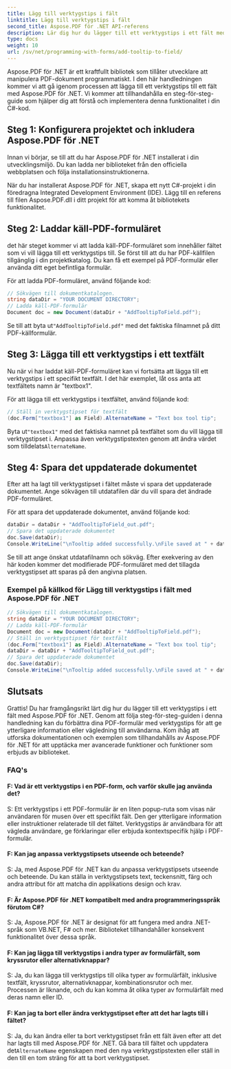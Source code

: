 ```yaml
---
title: Lägg till verktygstips i fält
linktitle: Lägg till verktygstips i fält
second_title: Aspose.PDF för .NET API-referens
description: Lär dig hur du lägger till ett verktygstips i ett fält med Aspose.PDF för .NET.
type: docs
weight: 10
url: /sv/net/programming-with-forms/add-tooltip-to-field/
---
```

Aspose.PDF för .NET är ett kraftfullt bibliotek som tillåter utvecklare att manipulera PDF-dokument programmatiskt. I den här handledningen kommer vi att gå igenom processen att lägga till ett verktygstips till ett fält med Aspose.PDF för .NET. Vi kommer att tillhandahålla en steg-för-steg-guide som hjälper dig att förstå och implementera denna funktionalitet i din C#-kod.

## Steg 1: Konfigurera projektet och inkludera Aspose.PDF för .NET

Innan vi börjar, se till att du har Aspose.PDF för .NET installerat i din utvecklingsmiljö. Du kan ladda ner biblioteket från den officiella webbplatsen och följa installationsinstruktionerna.

När du har installerat Aspose.PDF för .NET, skapa ett nytt C#-projekt i din föredragna Integrated Development Environment (IDE). Lägg till en referens till filen Aspose.PDF.dll i ditt projekt för att komma åt bibliotekets funktionalitet.

## Steg 2: Laddar käll-PDF-formuläret

det här steget kommer vi att ladda käll-PDF-formuläret som innehåller fältet som vi vill lägga till ett verktygstips till. Se först till att du har PDF-källfilen tillgänglig i din projektkatalog. Du kan få ett exempel på PDF-formulär eller använda ditt eget befintliga formulär.

För att ladda PDF-formuläret, använd följande kod:

```csharp
// Sökvägen till dokumentkatalogen.
string dataDir = "YOUR DOCUMENT DIRECTORY";
// Ladda käll-PDF-formulär
Document doc = new Document(dataDir + "AddTooltipToField.pdf");
```

 Se till att byta ut`"AddTooltipToField.pdf"` med det faktiska filnamnet på ditt PDF-källformulär.

## Steg 3: Lägga till ett verktygstips i ett textfält

Nu när vi har laddat käll-PDF-formuläret kan vi fortsätta att lägga till ett verktygstips i ett specifikt textfält. I det här exemplet, låt oss anta att textfältets namn är "textbox1".

För att lägga till ett verktygstips i textfältet, använd följande kod:

```csharp
// Ställ in verktygstipset för textfält
(doc.Form["textbox1"] as Field).AlternateName = "Text box tool tip";
```

 Byta ut`"textbox1"` med det faktiska namnet på textfältet som du vill lägga till verktygstipset i. Anpassa även verktygstipstexten genom att ändra värdet som tilldelats`AlternateName`.

## Steg 4: Spara det uppdaterade dokumentet

Efter att ha lagt till verktygstipset i fältet måste vi spara det uppdaterade dokumentet. Ange sökvägen till utdatafilen där du vill spara det ändrade PDF-formuläret.

För att spara det uppdaterade dokumentet, använd följande kod:

```csharp
dataDir = dataDir + "AddTooltipToField_out.pdf";
// Spara det uppdaterade dokumentet
doc.Save(dataDir);
Console.WriteLine("\nTooltip added successfully.\nFile saved at " + dataDir);
```

Se till att ange önskat utdatafilnamn och sökväg. Efter exekvering av den här koden kommer det modifierade PDF-formuläret med det tillagda verktygstipset att sparas på den angivna platsen.

### Exempel på källkod för Lägg till verktygstips i fält med Aspose.PDF för .NET 

```csharp
// Sökvägen till dokumentkatalogen.
string dataDir = "YOUR DOCUMENT DIRECTORY";
// Ladda käll-PDF-formulär
Document doc = new Document(dataDir + "AddTooltipToField.pdf");
// Ställ in verktygstipset för textfält
(doc.Form["textbox1"] as Field).AlternateName = "Text box tool tip";
dataDir = dataDir + "AddTooltipToField_out.pdf";
// Spara det uppdaterade dokumentet
doc.Save(dataDir);
Console.WriteLine("\nTooltip added successfully.\nFile saved at " + dataDir);
```

## Slutsats

Grattis! Du har framgångsrikt lärt dig hur du lägger till ett verktygstips i ett fält med Aspose.PDF för .NET. Genom att följa steg-för-steg-guiden i denna handledning kan du förbättra dina PDF-formulär med verktygstips för att ge ytterligare information eller vägledning till användarna. Kom ihåg att utforska dokumentationen och exemplen som tillhandahålls av Aspose.PDF för .NET för att upptäcka mer avancerade funktioner och funktioner som erbjuds av biblioteket.

### FAQ's

#### F: Vad är ett verktygstips i en PDF-form, och varför skulle jag använda det?

S: Ett verktygstips i ett PDF-formulär är en liten popup-ruta som visas när användaren för musen över ett specifikt fält. Den ger ytterligare information eller instruktioner relaterade till det fältet. Verktygstips är användbara för att vägleda användare, ge förklaringar eller erbjuda kontextspecifik hjälp i PDF-formulär.

#### F: Kan jag anpassa verktygstipsets utseende och beteende?

S: Ja, med Aspose.PDF för .NET kan du anpassa verktygstipsets utseende och beteende. Du kan ställa in verktygstipsets text, teckensnitt, färg och andra attribut för att matcha din applikations design och krav.

#### F: Är Aspose.PDF för .NET kompatibelt med andra programmeringsspråk förutom C#?

S: Ja, Aspose.PDF för .NET är designat för att fungera med andra .NET-språk som VB.NET, F# och mer. Biblioteket tillhandahåller konsekvent funktionalitet över dessa språk.

#### F: Kan jag lägga till verktygstips i andra typer av formulärfält, som kryssrutor eller alternativknappar?

S: Ja, du kan lägga till verktygstips till olika typer av formulärfält, inklusive textfält, kryssrutor, alternativknappar, kombinationsrutor och mer. Processen är liknande, och du kan komma åt olika typer av formulärfält med deras namn eller ID.

#### F: Kan jag ta bort eller ändra verktygstipset efter att det har lagts till i fältet?

 S: Ja, du kan ändra eller ta bort verktygstipset från ett fält även efter att det har lagts till med Aspose.PDF för .NET. Gå bara till fältet och uppdatera det`AlternateName` egenskapen med den nya verktygstipstexten eller ställ in den till en tom sträng för att ta bort verktygstipset.